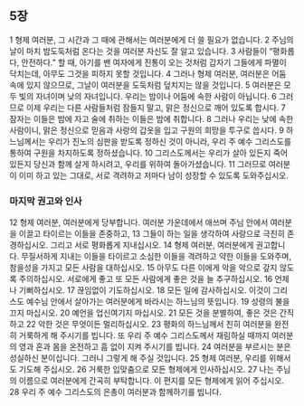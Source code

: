 ## 5장
1 형제 여러분, 그 시간과 그 때에 관해서는 여러분에게 더 쓸 필요가 없습니다.
2 주님의 날이 마치 밤도둑처럼 온다는 것을 여러분 자신도 잘 알고 있습니다.
3 사람들이 “평화롭다, 안전하다.” 할 때, 아기를 밴 여자에게 진통이 오는 것처럼 갑자기 그들에게 파멸이 닥치는데, 아무도 그것을 피하지 못할 것입니다.
4 그러나 형제 여러분, 여러분은 어둠 속에 있지 않으므로, 그날이 여러분을 도둑처럼 덮치지는 않을 것입니다.
5 여러분은 모두 빛의 자녀이며 낮의 자녀입니다. 우리는 밤이나 어둠에 속한 사람이 아닙니다.
6 그러므로 이제 우리는 다른 사람들처럼 잠들지 말고, 맑은 정신으로 깨어 있도록 합시다.
7 잠자는 이들은 밤에 자고 술에 취하는 이들은 밤에 취합니다.
8 그러나 우리는 낮에 속한 사람이니, 맑은 정신으로 믿음과 사랑의 갑옷을 입고 구원의 희망을 투구로 씁시다.
9 하느님께서는 우리가 진노의 심판을 받도록 정하신 것이 아니라, 우리 주 예수 그리스도를 통하여 구원을 차지하도록 정하셨습니다.
10 그리스도께서는 우리가 살아 있든지 죽어 있든지 당신과 함께 살게 하시려고, 우리를 위하여 돌아가셨습니다.
11 그러므로 여러분이 이미 하고 있는 그대로, 서로 격려하고 저마다 남이 성장할 수 있도록 도와주십시오.
### 마지막 권고와 인사
12 형제 여러분, 여러분에게 당부합니다. 여러분 가운데에서 애쓰며 주님 안에서 여러분을 이끌고 타이르는 이들을 존중하고,
13 그들이 하는 일을 생각하여 사랑으로 극진히 존경하십시오. 그리고 서로 평화롭게 지내십시오.
14 형제 여러분, 여러분에게 권고합니다. 무질서하게 지내는 이들을 타이르고 소심한 이들을 격려하고 약한 이들을 도와주며, 참을성을 가지고 모든 사람을 대하십시오.
15 아무도 다른 이에게 악을 악으로 갚지 않도록 주의하십시오. 서로에게 좋고 또 모든 사람에게 좋은 것을 늘 추구하십시오.
16 언제나 기뻐하십시오.
17 끊임없이 기도하십시오.
18 모든 일에 감사하십시오. 이것이 그리스도 예수님 안에서 살아가는 여러분에게 바라시는 하느님의 뜻입니다.
19 성령의 불을 끄지 마십시오.
20 예언을 업신여기지 마십시오.
21 모든 것을 분별하여, 좋은 것은 간직하고
22 악한 것은 무엇이든 멀리하십시오.
23 평화의 하느님께서 친히 여러분을 완전히 거룩하게 해 주시기를 빕니다. 또 우리 주 예수 그리스도께서 재림하실 때까지 여러분의 영과 혼과 몸을 온전하고 흠 없이 지켜 주시기를 빕니다.
24 여러분을 부르시는 분은 성실하신 분이십니다. 그러니 그렇게 해 주실 것입니다.
25 형제 여러분, 우리를 위해서도 기도해 주십시오.
26 거룩한 입맞춤으로 모든 형제에게 인사하십시오.
27 나는 주님의 이름으로 여러분에게 간곡히 부탁합니다. 이 편지를 모든 형제에게 읽어 주십시오.
28 우리 주 예수 그리스도의 은총이 여러분과 함께하기를 빕니다.
